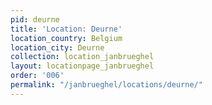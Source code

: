 ```yaml
---
pid: deurne
title: 'Location: Deurne'
location_country: Belgium
location_city: Deurne
collection: location_janbrueghel
layout: locationpage_janbrueghel
order: '006'
permalink: "/janbrueghel/locations/deurne/"
---
```

